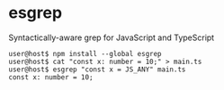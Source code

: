# esgrep

Syntactically-aware grep for JavaScript and TypeScript

```console
user@host$ npm install --global esgrep
user@host$ cat "const x: number = 10;" > main.ts
user@host$ esgrep "const x = JS_ANY" main.ts
const x: number = 10;
```
